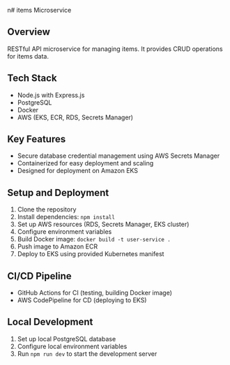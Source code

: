 n#  items Microservice

## Overview
RESTful API microservice for managing items. It provides CRUD operations for items data.

## Tech Stack
- Node.js with Express.js
- PostgreSQL
- Docker
- AWS (EKS, ECR, RDS, Secrets Manager)

## Key Features
- Secure database credential management using AWS Secrets Manager
- Containerized for easy deployment and scaling
- Designed for deployment on Amazon EKS

## Setup and Deployment
1. Clone the repository
2. Install dependencies: `npm install`
3. Set up AWS resources (RDS, Secrets Manager, EKS cluster)
4. Configure environment variables
5. Build Docker image: `docker build -t user-service .`
6. Push image to Amazon ECR
7. Deploy to EKS using provided Kubernetes manifest

## CI/CD Pipeline
- GitHub Actions for CI (testing, building Docker image)
- AWS CodePipeline for CD (deploying to EKS)

## Local Development
1. Set up local PostgreSQL database
2. Configure local environment variables
3. Run `npm run dev` to start the development server


